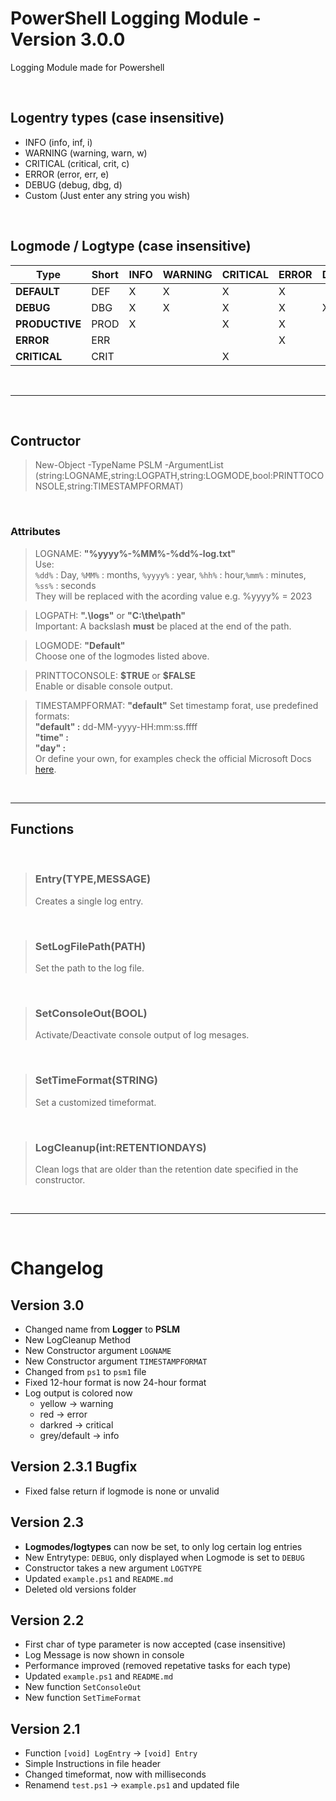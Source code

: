# PowerShell Logging Module - Version 3.0.0
 Logging Module made for Powershell
 
<br>

## Logentry types (case insensitive) 
 - INFO 	(info, inf, i)
 - WARNING  (warning, warn, w)
 - CRITICAL (critical, crit, c)
 - ERROR	(error, err, e)
 - DEBUG    (debug, dbg, d)
 - Custom   (Just enter any string you wish)

<br>

## Logmode / Logtype (case insensitive)

| **Type**       | **Short** | **INFO** | **WARNING** | **CRITICAL** | **ERROR** | **DEBUG** |
|----------------|-----------|----------|-------------|--------------|-----------|-----------|
| **DEFAULT**    | DEF       |     X    |      X      |       X      |     X     |           |
| **DEBUG**      | DBG       |     X    |      X      |       X      |     X     |     X     |
| **PRODUCTIVE** | PROD      |     X    |             |       X      |     X     |           |
| **ERROR**      | ERR       |          |             |              |     X     |           |
| **CRITICAL**   | CRIT      |          |             |       X      |           |           |

<br>

---

<br>

## Contructor
>New-Object -TypeName PSLM -ArgumentList (string:LOGNAME,string:LOGPATH,string:LOGMODE,bool:PRINTTOCONSOLE,string:TIMESTAMPFORMAT)

<br>

### Attributes

> LOGNAME:  **"%yyyy%-%MM%-%dd%-log.txt"** <br>
> Use: <br> ``%dd%`` : Day, ``%MM%`` : months, ``%yyyy%`` : year, ``%hh%`` : hour,``%mm%`` : minutes, ``%ss%`` : seconds <br>
> They will be replaced with the acording value e.g. %yyyy% = 2023

> LOGPATH: **".\logs\"** or **"C:\the\path\"** <br>
> Important: A backslash **must** be placed at the end of the path.

> LOGMODE: **"Default"** <br>
> Choose one of the logmodes listed above.

> PRINTTOCONSOLE: **\$TRUE** or **\$FALSE** <br>
> Enable or disable console output. 

> TIMESTAMPFORMAT: **"default"**
> Set timestamp forat, use predefined formats: <br>
> **"default" :** dd-MM-yyyy-HH:mm:ss.ffff <br>
> **"time" :** <br>
> **"day" :** <br>
> Or define your own, for examples check the official Microsoft Docs [here](https://learn.microsoft.com/en-us/powershell/module/microsoft.powershell.utility/get-date?view=powershell-7.3#examples).


<br>

---

## Functions

<br>

>### Entry(TYPE,MESSAGE)
>Creates a single log entry.

<br>

>### SetLogFilePath(PATH)
>Set the path to the log file.

<br>

>### SetConsoleOut(BOOL)
>Activate/Deactivate console output of log mesages.

<br>

>### SetTimeFormat(STRING)
>Set a customized timeformat.

<br>

>### LogCleanup(int:RETENTIONDAYS)
>Clean logs that are older than the retention date specified in the constructor.

<br>

_________________


<br>

# Changelog

## Version 3.0
 - Changed name from **Logger** to **PSLM**
 - New LogCleanup Method
 - New Constructor argument `LOGNAME`
 - New Constructor argument `TIMESTAMPFORMAT`
 - Changed from `ps1` to `psm1` file
 - Fixed 12-hour format is now 24-hour format
 - Log output is colored now
   - yellow -> warning
   - red -> error
   - darkred -> critical
   - grey/default -> info


## Version 2.3.1 Bugfix
 - Fixed false return if logmode is none or unvalid


## Version 2.3
 - **Logmodes/logtypes** can now be set, to only log certain log entries
 - New Entrytype: `DEBUG`, only displayed when Logmode is set to `DEBUG`
 - Constructor takes a new argument `LOGTYPE`
 - Updated `example.ps1` and `README.md`
 - Deleted old versions folder


## Version 2.2
 - First char of type parameter is now accepted (case insensitive)
 - Log Message is now shown in console
 - Performance improved (removed repetative tasks for each type)
 - Updated `example.ps1` and `README.md`
 - New function `SetConsoleOut`
 - New function `SetTimeFormat`
 

## Version 2.1
 - Function `[void] LogEntry` -> `[void] Entry`
 - Simple Instructions in file header
 - Changed timeformat, now with milliseconds
 - Renamend `test.ps1` -> `example.ps1` and updated file
